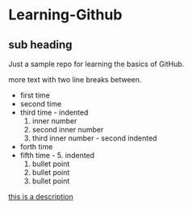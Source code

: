 # Learning-Github
## sub heading 
Just a sample repo for learning the basics of GitHub. 

more text with two line breaks between. 

  -  first time
  -  second time
  -  third time 
    -  indented
       1.  inner number
       2.  second inner number 
       3.  third inner number 
    -  second indented 
  -  forth time
  -  fifth time
    -  5. indented
      1. bullet point
      1. bullet point
      1. bullet point

[this is a description](http://www.github.com)



